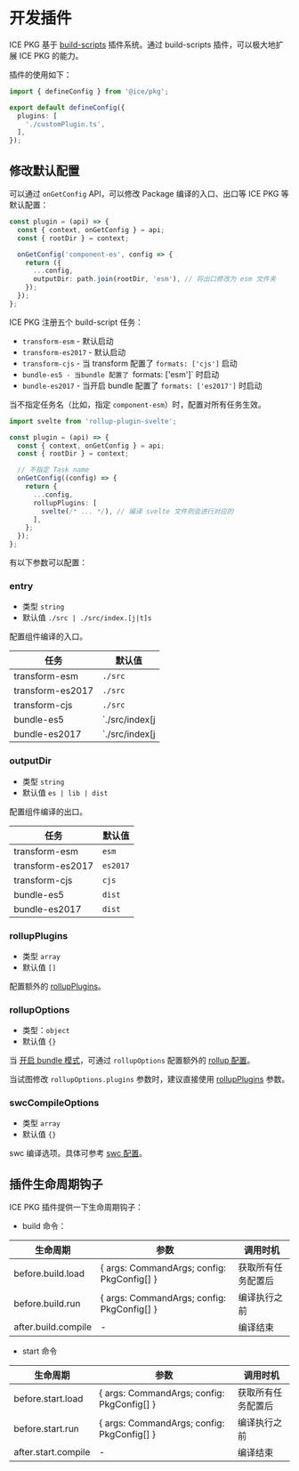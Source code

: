 # 开发插件

ICE PKG 基于 [build-scripts](https://github.com/ice-lab/build-scripts) 插件系统。通过 build-scripts 插件，可以极大地扩展 ICE PKG 的能力。

插件的使用如下：

```ts
import { defineConfig } from '@ice/pkg';

export default defineConfig({
  plugins: [
    './customPlugin.ts',
  ],
});
```

## 修改默认配置

可以通过 `onGetConfig` API，可以修改 Package 编译的入口、出口等 ICE PKG 等默认配置：

```ts
const plugin = (api) => {
  const { context, onGetConfig } = api;
  const { rootDir } = context;

  onGetConfig('component-es', config => {
    return ({
      ...config,
      outputDir: path.join(rootDir, 'esm'), // 将出口修改为 esm 文件夹
    });
  });
};
```

ICE PKG 注册五个 build-script 任务：

+ `transform-esm` - 默认启动
+ `transform-es2017` - 默认启动
+ `transform-cjs` - 当 transform 配置了 `formats: ['cjs']` 启动
+ `bundle-es5 - 当bundle 配置了 `formats: ['esm']` 时启动
+ `bundle-es2017` - 当开启 bundle 配置了 `formats: ['es2017']` 时启动

当不指定任务名（比如，指定 `component-esm`）时，配置对所有任务生效。

```ts
import svelte from 'rollup-plugin-svelte';

const plugin = (api) => {
  const { context, onGetConfig } = api;
  const { rootDir } = context;

  // 不指定 Task name
  onGetConfig((config) => {
    return {
      ...config,
      rollupPlugins: [
        svelte(/* ... */), // 编译 svelte 文件则会进行对应的
      ],
    };
  });
};
```

有以下参数可以配置：

### entry

+ 类型 `string`
+ 默认值 `./src | ./src/index.[j|t]s`

配置组件编译的入口。

| 任务            | 默认值                |
| -------------- | -------------------  |
| transform-esm  | `./src`              |
| transform-es2017   | `./src`              |
| transform-cjs  | `./src`              |
| bundle-es5 | `./src/index[j|t]s`  |
| bundle-es2017  | `./src/index[j|t]s`  |

### outputDir

+ 类型 `string`
+ 默认值 `es | lib | dist`

配置组件编译的出口。

| 任务            | 默认值              |
| -------------- | -------------------|
| transform-esm   | `esm`               |
| transform-es2017   | `es2017`               |
| transform-cjs  | `cjs`              |
| bundle-es5 | `dist`             |
| bundle-es2017  | `dist`  |

### rollupPlugins

+ 类型 `array`
+ 默认值 `[]`

配置额外的 [rollupPlugins](https://rollupjs.org/guide/en/#plugin-development)。

### rollupOptions

+ 类型：`object`
+ 默认值 `{}`

当 [开启 bundle 模式](/reference/config-list#bundle)，可通过 `rollupOptions` 配置额外的 [rollup 配置](https://rollupjs.org/guide/en/#command-line-flags)。

当试图修改 `rollupOptions.plugins` 参数时，建议直接使用 [rollupPlugins](#rollupPlugins) 参数。

### swcCompileOptions

+ 类型 `array`
+ 默认值 `{}`

swc 编译选项。具体可参考 [swc 配置](https://swc.rs/docs/configuration/swcrc)。

## 插件生命周期钩子

ICE PKG 插件提供一下生命周期钩子：

+ build 命令：

| 生命周期            | 参数                                                  | 调用时机              |
| ------------------- | ----------------------------------------------------- | --------------------- |
| before.build.load   | { args: CommandArgs; config: PkgConfig[] } | 获取所有任务配置后|
| before.build.run    | { args: CommandArgs; config: PkgConfig[]  } | 编译执行之前  |
| after.build.compile | - | 编译结束              |

+ start 命令

| 生命周期            | 参数                                                  | 调用时机              |
| ------------------- | ----------------------------------------------------- | --------------------- |
| before.start.load   | { args: CommandArgs; config: PkgConfig[] } | 获取所有任务配置后|
| before.start.run    | { args: CommandArgs; config: PkgConfig[]  } | 编译执行之前  |
| after.start.compile | - | 编译结束              |
